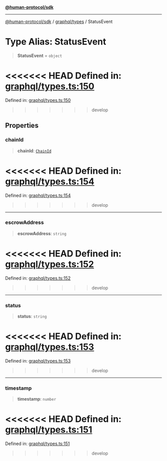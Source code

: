 [**@human-protocol/sdk**](../../../README.md)

***

[@human-protocol/sdk](../../../modules.md) / [graphql/types](../README.md) / StatusEvent

# Type Alias: StatusEvent

> **StatusEvent** = `object`

<<<<<<< HEAD
Defined in: [graphql/types.ts:150](https://github.com/humanprotocol/human-protocol/blob/daa33ac30e8a8fd3dd7bbd077ced2e0ab16f7bab/packages/sdk/typescript/human-protocol-sdk/src/graphql/types.ts#L150)
=======
Defined in: [graphql/types.ts:150](https://github.com/humanprotocol/human-protocol/blob/8c6afbe01e352b593635124b575731df11c509c7/packages/sdk/typescript/human-protocol-sdk/src/graphql/types.ts#L150)
>>>>>>> develop

## Properties

### chainId

> **chainId**: [`ChainId`](../../../enums/enumerations/ChainId.md)

<<<<<<< HEAD
Defined in: [graphql/types.ts:154](https://github.com/humanprotocol/human-protocol/blob/daa33ac30e8a8fd3dd7bbd077ced2e0ab16f7bab/packages/sdk/typescript/human-protocol-sdk/src/graphql/types.ts#L154)
=======
Defined in: [graphql/types.ts:154](https://github.com/humanprotocol/human-protocol/blob/8c6afbe01e352b593635124b575731df11c509c7/packages/sdk/typescript/human-protocol-sdk/src/graphql/types.ts#L154)
>>>>>>> develop

***

### escrowAddress

> **escrowAddress**: `string`

<<<<<<< HEAD
Defined in: [graphql/types.ts:152](https://github.com/humanprotocol/human-protocol/blob/daa33ac30e8a8fd3dd7bbd077ced2e0ab16f7bab/packages/sdk/typescript/human-protocol-sdk/src/graphql/types.ts#L152)
=======
Defined in: [graphql/types.ts:152](https://github.com/humanprotocol/human-protocol/blob/8c6afbe01e352b593635124b575731df11c509c7/packages/sdk/typescript/human-protocol-sdk/src/graphql/types.ts#L152)
>>>>>>> develop

***

### status

> **status**: `string`

<<<<<<< HEAD
Defined in: [graphql/types.ts:153](https://github.com/humanprotocol/human-protocol/blob/daa33ac30e8a8fd3dd7bbd077ced2e0ab16f7bab/packages/sdk/typescript/human-protocol-sdk/src/graphql/types.ts#L153)
=======
Defined in: [graphql/types.ts:153](https://github.com/humanprotocol/human-protocol/blob/8c6afbe01e352b593635124b575731df11c509c7/packages/sdk/typescript/human-protocol-sdk/src/graphql/types.ts#L153)
>>>>>>> develop

***

### timestamp

> **timestamp**: `number`

<<<<<<< HEAD
Defined in: [graphql/types.ts:151](https://github.com/humanprotocol/human-protocol/blob/daa33ac30e8a8fd3dd7bbd077ced2e0ab16f7bab/packages/sdk/typescript/human-protocol-sdk/src/graphql/types.ts#L151)
=======
Defined in: [graphql/types.ts:151](https://github.com/humanprotocol/human-protocol/blob/8c6afbe01e352b593635124b575731df11c509c7/packages/sdk/typescript/human-protocol-sdk/src/graphql/types.ts#L151)
>>>>>>> develop

